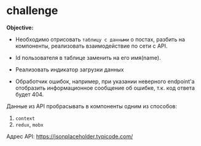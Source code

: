# challenge 

**Objective:**

- Необходимо отрисовать `таблицу с данными` о постах, разбить на компоненты, реализовать взаимодействие по сети с API.

- Id пользователя в таблице заменить на его имя(name).

- Реализовать индикатор загрузки данных
- Обработчик ошибок, например, при указании неверного endpoint'а отобразить информационное сообщение об ошибке, т.к. код ответа будет 404.

 

Данные из API пробрасывать в компоненты одним из способов:

1) `context`
2) `redux`, `mobx`

 

Адрес API: https://jsonplaceholder.typicode.com/

